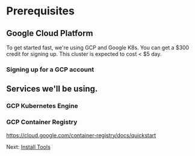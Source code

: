 # Prerequisites

## Google Cloud Platform

To get started fast, we're using GCP and Google K8s.  You can get a $300 credit for signing up.  This cluster is expected to cost < $5 day.

### Signing up for a GCP account

## Services we'll be using.

### GCP Kubernetes Engine

### GCP Container Registry

https://cloud.google.com/container-registry/docs/quickstart

Next: [Install Tools](02-install-tools.md)

